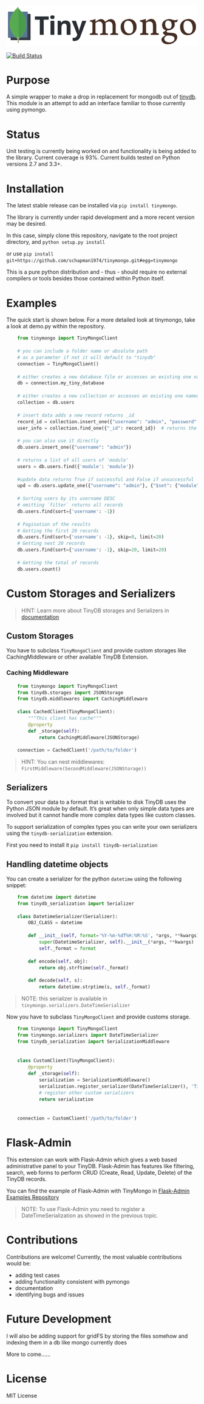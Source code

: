 
![logo](artwork/tinymongo.png)

[![Build Status](https://travis-ci.org/jjonesAtMoog/tinymongo.svg?branch=master)](https://travis-ci.org/jjonesAtMoog/tinymongo)

# Purpose

A simple wrapper to make a drop in replacement for mongodb out of
[tinydb](http://tinydb.readthedocs.io/en/latest/).  This module is an
attempt to add an interface familiar to those currently using pymongo.

# Status

Unit testing is currently being worked on and functionality is being
added to the library.  Current coverage is 93%.  Current builds tested
on Python versions 2.7 and 3.3+.

# Installation

The latest stable release can be installed via `pip install tinymongo`.

The library is currently under rapid development and a more recent version
may be desired.

In this case, simply clone this repository, navigate
to the root project directory, and `python setup.py install`

or use `pip install git+https://github.com/schapman1974/tinymongo.git#egg=tinymongo`

This
is a pure python distribution and - thus - should require no external
compilers or tools besides those contained within Python itself.

# Examples

The quick start is shown below.  For a more detailed look at tinymongo,
take a look at demo.py within the repository.

```python
    from tinymongo import TinyMongoClient

    # you can include a folder name or absolute path
    # as a parameter if not it will default to "tinydb"
    connection = TinyMongoClient()

    # either creates a new database file or accesses an existing one named `my_tiny_database`
    db = connection.my_tiny_database

    # either creates a new collection or accesses an existing one named `users`
    collection = db.users

    # insert data adds a new record returns _id
    record_id = collection.insert_one({"username": "admin", "password": "admin", "module":"somemodule"})
    user_info = collection.find_one({"_id": record_id})  # returns the record inserted

    # you can also use it directly
    db.users.insert_one({"username": "admin"})

    # returns a list of all users of 'module'
    users = db.users.find({'module': 'module'})

    #update data returns True if successful and False if unsuccessful
    upd = db.users.update_one({"username": "admin"}, {"$set": {"module":"someothermodule"}})

    # Sorting users by its username DESC
    # omitting `filter` returns all records
    db.users.find(sort={'username': -1})

    # Pagination of the results
    # Getting the first 20 records
    db.users.find(sort={'username': -1}, skip=0, limit=20)
    # Getting next 20 records
    db.users.find(sort={'username': -1}, skip=20, limit=20)

    # Getting the total of records
    db.users.count()

```

# Custom Storages and Serializers

> HINT: Learn more about TinyDB storages and Serializers in [documentation](https://tinydb.readthedocs.io/en/latest/usage.html#storages-middlewares)

## Custom Storages

You have to subclass `TinyMongoClient` and provide custom storages like
CachingMiddleware or other available TinyDB Extension.

### Caching Middleware

```python
    from tinymongo import TinyMongoClient
    from tinydb.storages import JSONStorage
    from tinydb.middlewares import CachingMiddleware

    class CachedClient(TinyMongoClient):
        """This client has cache"""
        @property
        def _storage(self):
            return CachingMiddleware(JSONStorage)

    connection = CachedClient('/path/to/folder')
```

> HINT: You can nest middlewares: `FirstMiddleware(SecondMiddleware(JSONStorage))`


## Serializers

To convert your data to a format that is writable to disk TinyDB uses the Python JSON module by default. It’s great when only simple data types are involved but it cannot handle more complex data types like custom classes.

To support serialization of complex types you can write
your own serializers using the `tinydb-serialization` extension.

First you need to install it `pip install tinydb-serialization`

## Handling datetime objects

You can create a serializer for the python `datetime` using
the following snippet:

```python
    from datetime import datetime
    from tinydb_serialization import Serializer

    class DatetimeSerializer(Serializer):
        OBJ_CLASS = datetime

        def __init__(self, format='%Y-%m-%dT%H:%M:%S', *args, **kwargs):
            super(DatetimeSerializer, self).__init__(*args, **kwargs)
            self._format = format

        def encode(self, obj):
            return obj.strftime(self._format)

        def decode(self, s):
            return datetime.strptime(s, self._format)
```

> NOTE: this serializer is available in `tinymongo.serializers.DateTimeSerializer`


Now you have to subclass `TinyMongoClient` and provide customs storage.

```python
    from tinymongo import TinyMongoClient
    from tinymongo.serializers import DateTimeSerializer
    from tinydb_serialization import SerializationMiddleware


    class CustomClient(TinyMongoClient):
        @property
        def _storage(self):
            serialization = SerializationMiddleware()
            serialization.register_serializer(DateTimeSerializer(), 'TinyDate')
            # register other custom serializers
            return serialization


    connection = CustomClient('/path/to/folder')
```

# Flask-Admin

This extension can work with Flask-Admin which gives a web based administrative
panel to your TinyDB. Flask-Admin has features like filtering, search, web forms to
perform CRUD (Create, Read, Update, Delete) of the TinyDB records.

You can find the example of Flask-Admin with TinyMongo in [Flask-Admin Examples Repository](https://github.com/flask-admin/flask-admin/tree/master/examples/tinymongo)

> NOTE: To use Flask-Admin you need to register a DateTimeSerialization as showed in the previous topic.

# Contributions

Contributions are welcome!  Currently, the most valuable contributions
would be:

* adding test cases
* adding functionality consistent with pymongo
* documentation
* identifying bugs and issues

# Future Development

I will also be adding support for gridFS by storing the files somehow and indexing them in a db like mongo currently does

More to come......

# License

MIT License
